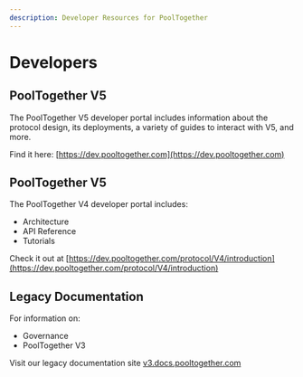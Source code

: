 ```yaml
---
description: Developer Resources for PoolTogether
---
```


# Developers

## PoolTogether V5

The PoolTogether V5 developer portal includes information about the protocol design, its deployments, a variety of guides to interact with V5, and more.&#x20;

Find it here: [https://dev.pooltogether.com](https://dev.pooltogether.com)

## PoolTogether V5

The PoolTogether V4 developer portal includes:

* Architecture
* API Reference
* Tutorials

Check it out at [https://dev.pooltogether.com/protocol/V4/introduction](https://dev.pooltogether.com/protocol/V4/introduction)

## **Legacy Documentation**

For information on:

* Governance
* PoolTogether V3

Visit our legacy documentation site [v3.docs.pooltogether.com](https://v3.docs.pooltogether.com)
